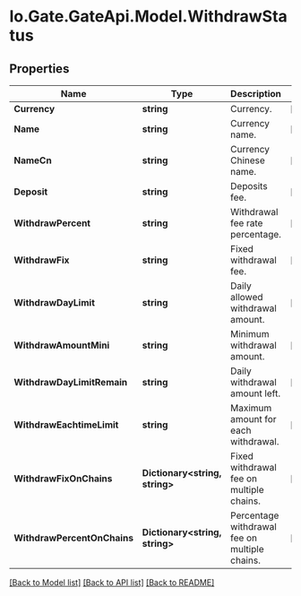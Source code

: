 
# Io.Gate.GateApi.Model.WithdrawStatus

## Properties

Name | Type | Description | Notes
------------ | ------------- | ------------- | -------------
**Currency** | **string** | Currency. | [optional] 
**Name** | **string** | Currency name. | [optional] 
**NameCn** | **string** | Currency Chinese name. | [optional] 
**Deposit** | **string** | Deposits fee. | [optional] 
**WithdrawPercent** | **string** | Withdrawal fee rate percentage. | [optional] 
**WithdrawFix** | **string** | Fixed withdrawal fee. | [optional] 
**WithdrawDayLimit** | **string** | Daily allowed withdrawal amount. | [optional] 
**WithdrawAmountMini** | **string** | Minimum withdrawal amount. | [optional] 
**WithdrawDayLimitRemain** | **string** | Daily withdrawal amount left. | [optional] 
**WithdrawEachtimeLimit** | **string** | Maximum amount for each withdrawal. | [optional] 
**WithdrawFixOnChains** | **Dictionary&lt;string, string&gt;** | Fixed withdrawal fee on multiple chains. | [optional] 
**WithdrawPercentOnChains** | **Dictionary&lt;string, string&gt;** | Percentage withdrawal fee on multiple chains. | [optional] 

[[Back to Model list]](../README.md#documentation-for-models)
[[Back to API list]](../README.md#documentation-for-api-endpoints)
[[Back to README]](../README.md)
